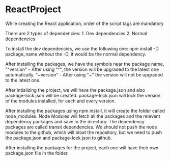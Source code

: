 # ReactProject

While creating the React application, order of the script tags are mandatory

There are 2 types of dependencies:
    1. Dev dependencies
    2. Normal dependencies

To install the dev dependencies, we use the following one:
    npm install -D package_name
    without the -D, it would be the normal dependency.

After installing the packages, we have the symbols near the package name,
    "^version" - After using "^", the version will be upgraded to the latest one automatically.
    "~version" - After using "~" the version will not be upgraded to the latest one.

After intializing the project, we will have the package.json and also package-lock.json will be created.
    package-lock.json will lock the version of the modules installed, for each and every version.

After installing the packages using npm install, it will create the folder called node_modules.
Node Modules will fetch all the packages and the relevent dependency packages and save in the directory.
The dependency packages are called transit dependencies.
We should not push the node modules to the github, which will bloat the repository, but we need to push the package.json and package-lock.json to github.

After installing the packages for the project, each one will have their own package.json file in the folder.